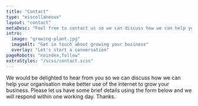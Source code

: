 ```yaml
---
title: "Contact"
type: "miscellaneous"
layout: "contact"
metaDesc: "Feel free to contact us so we can discuss how we can help your business make better use of the internet to grow your business."
intro:
  image: "growing-plant.jpg"
  imageAlt: "Get in touch about growing your business"
  overlay: "Let's start a conversation"
pageRobots: "noindex,follow"
extraStyles: "/scss/contact.scss"
---
```


We would be delighted to hear from you so we can discuss how we can help your organisation make better use of the internet to grow your business. Please let us have some brief details using the form below and we will respond within one working day. Thanks.
